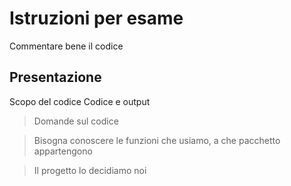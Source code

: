 # Istruzioni per esame
Commentare bene il codice

## Presentazione
Scopo del codice
Codice e output

> Domande sul codice

> Bisogna conoscere le funzioni che usiamo, a che pacchetto appartengono

> Il progetto lo decidiamo noi
